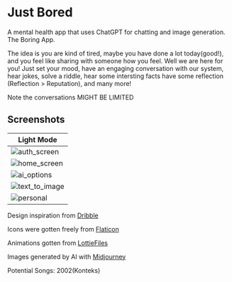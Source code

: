 # Just Bored

A mental health app that uses ChatGPT for chatting and image generation. The Boring App.

The idea is you are kind of tired, maybe you have done a lot today(good!), and you feel like sharing with someone how you feel. Well we are here for you! Just set your mood, have an engaging conversation with our system, hear jokes, solve a riddle, hear some intersting facts have some reflection (Reflection > Reputation), and many more!

Note the conversations MIGHT BE LIMITED

## Screenshots

|Light Mode |
|-----------|
| ![auth_screen](gt_images/auth_screen.png) |
| ![home_screen](gt_images/home_screen.png) |
| ![ai_options](gt_images/ai_options.png) |
| ![text_to_image](gt_images/image_generation.png) |
| ![personal](gt_images/personal.png) |

Design inspiration from [Dribble](https://dribbble.com/shots/19206709-Mental-Health-App-Design?utm_source=Clipboard_Shot&utm_campaign=anatoliydes&utm_content=Mental%20Health%20App%20Design&utm_medium=Social_Share&utm_source=Clipboard_Shot&utm_campaign=anatoliydes&utm_content=Mental%20Health%20App%20Design&utm_medium=Social_Share)

Icons were gotten freely from [Flaticon](https://www.flaticon.com/)

Animations gotten from [LottieFiles](https://lottiefiles.com/)

Images generated by AI with [Midjourney](https://midjourney.com/)

Potential Songs: 2002(Konteks)
